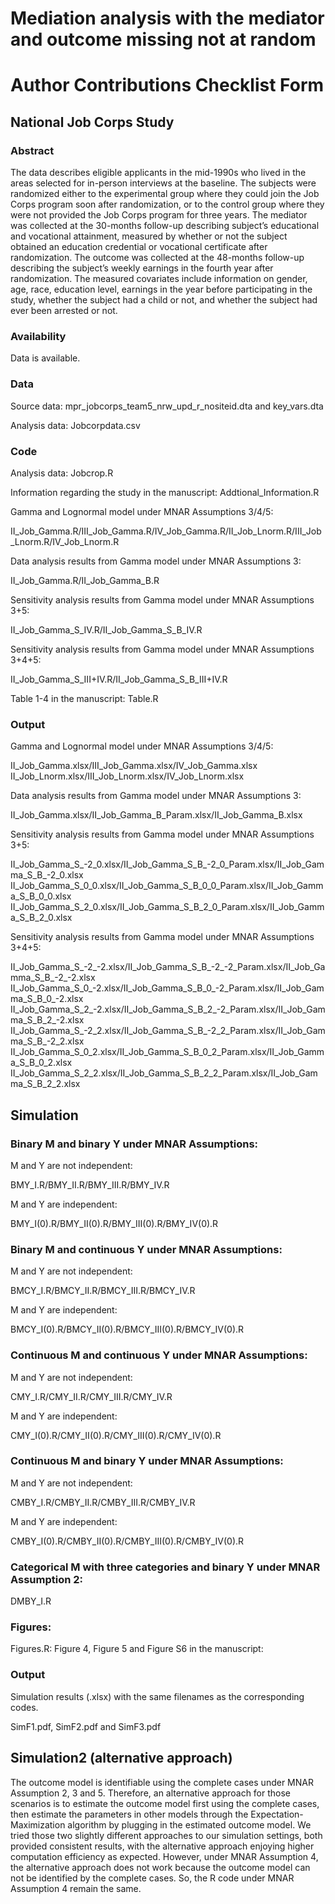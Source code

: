 # Mediation analysis with the mediator and outcome missing not at random

# Author Contributions Checklist Form

## National Job Corps Study

### Abstract 

The data describes eligible applicants in the mid-1990s who lived in the areas selected for in-person interviews at the baseline. The subjects were randomized either to the experimental group where they could join the Job Corps program soon after randomization, or to the control group where they were not provided the Job Corps program for three years. The mediator was collected at the 30-months follow-up describing subject’s educational and vocational attainment, measured by whether or not the subject obtained an education credential or vocational certificate after randomization. The outcome was collected at the 48-months follow-up describing the subject’s weekly earnings in the fourth year after randomization. The measured covariates include information on gender, age, race, education level, earnings in the year before participating in the study, whether the subject had a child or not, and whether the subject had ever been arrested or not.

### Availability

Data is available.

### Data 

Source data: mpr_jobcorps_team5_nrw_upd_r_nositeid.dta and key_vars.dta

Analysis data: Jobcorpdata.csv

### Code

Analysis data: Jobcrop.R

Information regarding the study in the manuscript: Addtional_Information.R

Gamma and Lognormal model under MNAR Assumptions 3/4/5: 

II_Job_Gamma.R/III_Job_Gamma.R/IV_Job_Gamma.R/II_Job_Lnorm.R/III_Job_Lnorm.R/IV_Job_Lnorm.R

Data analysis results from Gamma model under MNAR Assumptions 3: 

II_Job_Gamma.R/II_Job_Gamma_B.R

Sensitivity analysis results from Gamma model under MNAR Assumptions 3+5: 

II_Job_Gamma_S_IV.R/II_Job_Gamma_S_B_IV.R

Sensitivity analysis results from Gamma model under MNAR Assumptions 3+4+5: 

II_Job_Gamma_S_III+IV.R/II_Job_Gamma_S_B_III+IV.R

Table 1-4 in the manuscript: Table.R

### Output

Gamma and Lognormal model under MNAR Assumptions 3/4/5: 

II_Job_Gamma.xlsx/III_Job_Gamma.xlsx/IV_Job_Gamma.xlsx
II_Job_Lnorm.xlsx/III_Job_Lnorm.xlsx/IV_Job_Lnorm.xlsx

Data analysis results from Gamma model under MNAR Assumptions 3: 

II_Job_Gamma.xlsx/II_Job_Gamma_B_Param.xlsx/II_Job_Gamma_B.xlsx

Sensitivity analysis results from Gamma model under MNAR Assumptions 3+5:

II_Job_Gamma_S_-2_0.xlsx/II_Job_Gamma_S_B_-2_0_Param.xlsx/II_Job_Gamma_S_B_-2_0.xlsx
II_Job_Gamma_S_0_0.xlsx/II_Job_Gamma_S_B_0_0_Param.xlsx/II_Job_Gamma_S_B_0_0.xlsx
II_Job_Gamma_S_2_0.xlsx/II_Job_Gamma_S_B_2_0_Param.xlsx/II_Job_Gamma_S_B_2_0.xlsx

Sensitivity analysis results from Gamma model under MNAR Assumptions 3+4+5: 

II_Job_Gamma_S_-2_-2.xlsx/II_Job_Gamma_S_B_-2_-2_Param.xlsx/II_Job_Gamma_S_B_-2_-2.xlsx
II_Job_Gamma_S_0_-2.xlsx/II_Job_Gamma_S_B_0_-2_Param.xlsx/II_Job_Gamma_S_B_0_-2.xlsx
II_Job_Gamma_S_2_-2.xlsx/II_Job_Gamma_S_B_2_-2_Param.xlsx/II_Job_Gamma_S_B_2_-2.xlsx
II_Job_Gamma_S_-2_2.xlsx/II_Job_Gamma_S_B_-2_2_Param.xlsx/II_Job_Gamma_S_B_-2_2.xlsx
II_Job_Gamma_S_0_2.xlsx/II_Job_Gamma_S_B_0_2_Param.xlsx/II_Job_Gamma_S_B_0_2.xlsx
II_Job_Gamma_S_2_2.xlsx/II_Job_Gamma_S_B_2_2_Param.xlsx/II_Job_Gamma_S_B_2_2.xlsx

## Simulation

### Binary M and binary Y under MNAR Assumptions: 

M and Y are not independent:

BMY_I.R/BMY_II.R/BMY_III.R/BMY_IV.R

M and Y are independent:

BMY_I(0).R/BMY_II(0).R/BMY_III(0).R/BMY_IV(0).R

### Binary M and continuous Y under MNAR Assumptions: 

M and Y are not independent:

BMCY_I.R/BMCY_II.R/BMCY_III.R/BMCY_IV.R

M and Y are independent:

BMCY_I(0).R/BMCY_II(0).R/BMCY_III(0).R/BMCY_IV(0).R

### Continuous M and continuous Y under MNAR Assumptions: 

M and Y are not independent:

CMY_I.R/CMY_II.R/CMY_III.R/CMY_IV.R

M and Y are independent:

CMY_I(0).R/CMY_II(0).R/CMY_III(0).R/CMY_IV(0).R

### Continuous M and binary Y under MNAR Assumptions: 

M and Y are not independent:

CMBY_I.R/CMBY_II.R/CMBY_III.R/CMBY_IV.R

M and Y are independent:

CMBY_I(0).R/CMBY_II(0).R/CMBY_III(0).R/CMBY_IV(0).R

### Categorical M with three categories and binary Y under MNAR Assumption 2: 

DMBY_I.R

### Figures:

Figures.R: Figure 4, Figure 5 and Figure S6 in the manuscript: 

### Output

Simulation results (.xlsx) with the same filenames as the corresponding codes. 

SimF1.pdf, SimF2.pdf and SimF3.pdf

## Simulation2 (alternative approach)

The outcome model is identifiable using the complete cases under MNAR Assumption 2, 3 and 5. Therefore, an alternative approach for those scenarios is to estimate the outcome model first using the complete cases, then estimate the parameters in other models through the Expectation-Maximization algorithm by plugging in the estimated outcome model. We tried those two slightly different approaches to our simulation settings, both provided consistent results, with the alternative approach enjoying higher computation efficiency as expected. However, under MNAR Assumption 4, the alternative approach does not work because the outcome model can not be identified by the complete cases. So, the R code under MNAR Assumption 4 remain the same.

